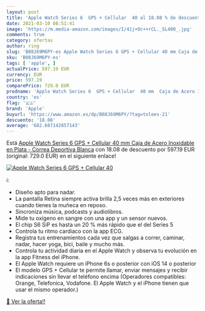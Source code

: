 ```yaml
---
layout: post
title: 'Apple Watch Series 6  GPS + Cellular  40 al 18.08 % de descuento'
date: 2021-03-10 08:51:41
image: 'https://m.media-amazon.com/images/I/41j+Oc++rCL._SL400_.jpg'
comments: true
category: ofertas
author: ring
slug: 'B08J69M6PY-es Apple Watch Series 6 GPS + Cellular 40 mm Caja de Acero...'
sku: 'B08J69M6PY-es'
tags: [ 'apple', ]
actualPrice: 597.19 EUR
currency: EUR
price: 597.19
comparePrice: 729.0 EUR
prodname: 'Apple Watch Series 6  GPS + Cellular  40 mm  Caja de Acero Inoxidable en Plata - Correa Deportiva Blanca'
country: 'es'
flag: '🇪🇸'
brand: 'Apple'
buyurl: 'https://www.amazon.es/dp/B08J69M6PY/?tag=tolees-21'
descuento: '18.08'
average: '682.687142857143'
---
```


Está [Apple Watch Series 6  GPS + Cellular  40 mm  Caja de Acero Inoxidable en Plata - Correa Deportiva Blanca](https://www.amazon.es/dp/B08J69M6PY/?tag=tolees-21) con 18.08 de descuento por 597.19 EUR (original: 729.0 EUR) en el siguiente enlace!

[![Apple Watch Series 6  GPS + Cellular  40](https://m.media-amazon.com/images/I/41j+Oc++rCL._SL400_.jpg)](https://www.amazon.es/dp/B08J69M6PY/?tag=tolees-21)

ℹ️:

- Diseño apto para nadar.
- La pantalla Retina siempre activa brilla 2,5 veces más en exteriores cuando tienes la muñeca en reposo.
- Sincroniza música, podcasts y audiolibros.
- Mide tu oxígeno en sangre con una app y un sensor nuevos.
- El chip S6 SiP es hasta un 20 % más rápido que el del Series 5
- Controla tu ritmo cardiaco con la app ECG.
- Registra tus entrenamientos cada vez que salgas a correr, caminar, nadar, hacer yoga, bici, baile y mucho más.
- Controla tu actividad diaria en el Apple Watch y observa tu evolución en la app Fitness del iPhone.
- El Apple Watch requiere un iPhone 6s o posterior con iOS 14 o posterior
- El modelo GPS + Cellular te permite llamar, enviar mensajes y recibir indicaciones sin llevar el teléfono encima (Operadores compatibles: Orange, Telefonica, Vodafone. El Apple Watch y el iPhone tienen que usar el mismo operador.)

[🛒 Ver la oferta!!](https://www.amazon.es/dp/B08J69M6PY/?tag=tolees-21)
